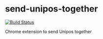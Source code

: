 # send-unipos-together

[![Build Status](https://travis-ci.org/naokikimura/send-unipos-together.svg?branch=master)](https://travis-ci.org/naokikimura/send-unipos-together)

Chrome extension to send Unipos together
